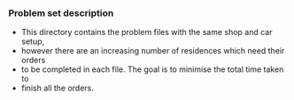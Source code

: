 ### Problem set description

* This directory contains the problem files with the same shop and car setup,
* however there are an increasing number of residences which need their orders
* to be completed in each file. The goal is to minimise the total time taken to
* finish all the orders.